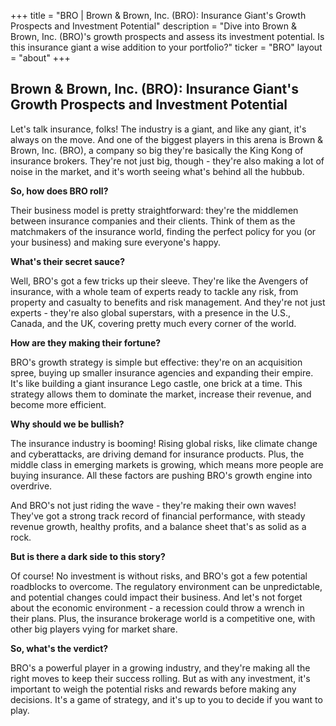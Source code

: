 +++
title = "BRO |  Brown & Brown, Inc. (BRO): Insurance Giant's Growth Prospects and Investment Potential"
description = "Dive into Brown & Brown, Inc. (BRO)'s growth prospects and assess its investment potential. Is this insurance giant a wise addition to your portfolio?"
ticker = "BRO"
layout = "about"
+++

        


## Brown & Brown, Inc. (BRO): Insurance Giant's Growth Prospects and Investment Potential

Let's talk insurance, folks! The industry is a giant, and like any giant, it's always on the move.  And one of the biggest players in this arena is Brown & Brown, Inc. (BRO), a company so big they're basically the King Kong of insurance brokers. They're not just big, though - they're also making a lot of noise in the market, and it's worth seeing what's behind all the hubbub. 

**So, how does BRO roll?**

Their business model is pretty straightforward: they're the middlemen between insurance companies and their clients. Think of them as the matchmakers of the insurance world, finding the perfect policy for you (or your business) and making sure everyone's happy.

**What's their secret sauce?**

Well, BRO's got a few tricks up their sleeve. They're like the Avengers of insurance, with a whole team of experts ready to tackle any risk, from property and casualty to benefits and risk management.  And they're not just experts - they're also global superstars, with a presence in the U.S., Canada, and the UK, covering pretty much every corner of the world.

**How are they making their fortune?**

BRO's growth strategy is simple but effective: they're on an acquisition spree, buying up smaller insurance agencies and expanding their empire.  It's like building a giant insurance Lego castle, one brick at a time.  This strategy allows them to dominate the market, increase their revenue, and become more efficient.

**Why should we be bullish?**

The insurance industry is booming!  Rising global risks, like climate change and cyberattacks, are driving demand for insurance products.  Plus, the middle class in emerging markets is growing, which means more people are buying insurance. All these factors are pushing BRO's growth engine into overdrive. 

And BRO's not just riding the wave - they're making their own waves!  They've got a strong track record of financial performance, with steady revenue growth, healthy profits, and a balance sheet that's as solid as a rock. 

**But is there a dark side to this story?**

Of course! No investment is without risks, and BRO's got a few potential roadblocks to overcome. The regulatory environment can be unpredictable, and potential changes could impact their business. And let's not forget about the economic environment - a recession could throw a wrench in their plans.  Plus, the insurance brokerage world is a competitive one, with other big players vying for market share. 

**So, what's the verdict?**

BRO's a powerful player in a growing industry, and they're making all the right moves to keep their success rolling.  But as with any investment, it's important to weigh the potential risks and rewards before making any decisions.  It's a game of strategy, and it's up to you to decide if you want to play. 

        